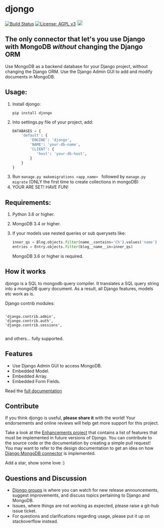 <h1>djongo</h1>

[![Build Status](https://travis-ci.com/nesdis/djongo.svg?branch=master)](https://travis-ci.com/nesdis/djongo)
[![License: AGPL v3](https://img.shields.io/badge/License-AGPL%20v3-blue.svg)](https://www.gnu.org/licenses/agpl-3.0)
<a href="https://badge.fury.io/py/djongo"><img src="https://badge.fury.io/py/djongo.svg" alt="PyPI version" height="18"></a>

 ## The only connector that let's you use Django with MongoDB *without* changing the Django ORM

Use MongoDB as a backend database for your Django project, without changing the Django ORM. Use the Django Admin GUI to add and modify documents in MongoDB. 

## Usage:
<ol>
<li> Install djongo:

``` 
pip install djongo
```
</li>
<li> Into settings.py file of your project, add: 

```python
DATABASES = {
    'default': {
        'ENGINE': 'djongo',
        'NAME': 'your-db-name',
        'CLIENT': {
           'host': 'your-db-host',
        }
    }
}
```
</li>   
   <li> Run <code>manage.py makemigrations &ltapp_name&gt </code> followed by <code>manage.py migrate</code> (ONLY the first time to create collections in mongoDB) </li>
   <li> YOUR ARE SET! HAVE FUN! </li>
</ol>

## Requirements:

  1. Python 3.6 or higher.
  2. MongoDB 3.4 or higher.
  3. If your models use nested queries or sub querysets like:
  
      ```python
      inner_qs = Blog.objects.filter(name__contains='Ch').values('name')
      entries = Entry.objects.filter(blog__name__in=inner_qs)
      ```
     MongoDB 3.6 or higher is required.

## How it works

djongo is a SQL to mongodb query compiler. It translates a SQL query string into a mongoDB query document. As a result, all Django features, models etc work as is.
  
  Django contrib modules: 
<pre><code>  
'django.contrib.admin',
'django.contrib.auth',    
'django.contrib.sessions',

</code></pre>
 and others... fully supported.

## Features

  * Use Django Admin GUI to access MongoDB.  
  * Embedded Model.
  * Embedded Array.
  * Embedded Form Fields.
  
  Read the [full documentation](https://nesdis.github.io/djongo/)
  
## Contribute
 
 If you think djongo is useful, **please share it** with the world! Your endorsements and online reviews will help get more support for this project.
  
 Take a look at the [Enhancements project](https://github.com/nesdis/djongo/projects/1) that contains a list of features that must be implemented in future versions of Djongo. You can contribute to the source code or the documentation by creating a simple pull request! You may want to refer to the design documentation to get an idea on how [Django MongoDB connector](https://nesdis.github.io/djongo/django-mongodb-connector-design-document/) is implemented.
 
 Add a star, show some love :) 

## Questions and Discussion

 * [Djongo groups](https://groups.google.com/d/forum/djongo) is where you can watch for new release announcements, suggest improvements, and discuss topics pertaining to Django and MongoDB.
 * Issues, where things are not working as expected, please raise a git-hub issue ticket. 
 * For questions and clarifications regarding usage, please put it up on stackoverflow instead. 
   
